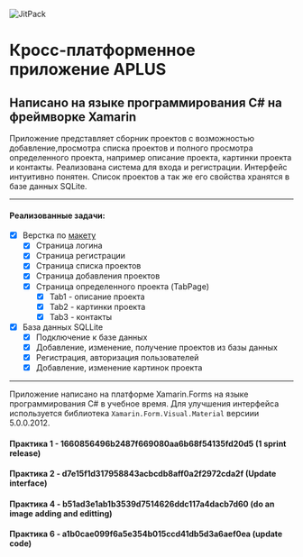 ![JitPack](https://img.shields.io/jitpack/v/github/jitpack/maven-simple?color=green&label=Release)

# Кросс-платформенное приложение APLUS 
## Написано на языке программирования **C#** на фреймворке **Xamarin**

Приложение представляет сборник проектов с возможностью добавление,просмотра списка проектов и полного просмотра определенного проекта, например описание проекта, картинки проекта и контакты. Реализована система для входа и регистрации. Интерфейс интуитивно понятен. Список проектов а так же его свойства хранятся в базе данных SQLite. 
___ 

#### **Реализованные задачи:**
- [x] Верстка по [макету](https://www.figma.com/file/gYUrlGMMYLt883DxAlqstC/projects?node-id=650%3A2)
  - [x] Страница логина
  - [x] Страница регистрации
  - [x] Страница списка проектов
  - [x] Страница добавления проектов
  - [x] Страница определенного проекта (TabPage)
    - [x]  Tab1 - описание проекта
    - [x]  Tab2 - картинки проекта
    - [x]  Tab3 - контакты
- [x] База данных SQLLite 
  - [x] Подключение к базе данных
  - [x]  Добавление, изменение, получение проектов из базы данных
  - [x]  Регистрация, авторизация пользователей
  - [x]  Добавление, изменение картинок проекта
___
  
Приложение написано на платформе Xamarin.Forms на языке программирования C# в учебное время. Для улучшения интерфейса используется библиотека ```Xamarin.Form.Visual.Material``` версиии 5.0.0.2012.


#### Практика 1 - 1660856496b2487f669080aa6b68f54135fd20d5 (1 sprint release) 
#### Практика 2 - d7e15f1d317958843acbcdb8aff0a2f2972cda2f (Update interface)
#### Практика 4 - b51ad3e1ab1b3539d7514626ddc117a4dacb7d60 (do an image adding and editting)
#### Практика 6 - a1b0cae099f6a5e354b015ccd41db5d3a6aef0ea (update code)
